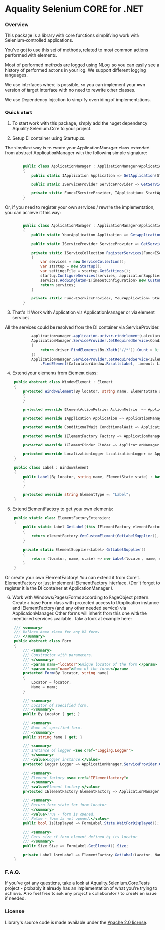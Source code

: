 
# Aquality Selenium CORE for .NET

### Overview

This package is a library with core functions simplifying work with Selenium-controlled applications.

You've got to use this set of methods, related to most common actions performed with elements.

Most of performed methods are logged using NLog, so you can easily see a history of performed actions in your log. We support different logging languages.

We use interfaces where is possible, so you can implement your own version of target interface with no need to rewrite other classes.

We use Dependency Injection to simplify overriding of implementations.

### Quick start

1. To start work with this package, simply add the nuget dependency Aquality.Selenium.Core to your project.

2. Setup DI container using Startup.cs. 

The simpliest way is to create your ApplicationManager class extended from abstract ApplicationManager with the following simple signature:
```csharp

        public class ApplicationManager : ApplicationManager<ApplicationManager, YourApplication>
        {
            public static IApplication Application => GetApplication(StartApplicationFunction);

            public static IServiceProvider ServiceProvider => GetServiceProvider(services => Application);

            private static Func<IServiceProvider, IApplication> StartApplicationFunction => // your implementation here;
        }
```

Or, if you need to register your own services / rewrite the implementation, you can achieve it this way:

```csharp

        public class ApplicationManager : ApplicationManager<ApplicationManager, YourApplication>
        {
            public static YourApplication Application => GetApplication(StartApplicationFunction, RegisterServices(StartApplicationFunction));

            public static IServiceProvider ServiceProvider => GetServiceProvider(services => Application, RegisterServices(StartApplicationFunction));

            private static IServiceCollection RegisterServices(Func<IServiceProvider, YourApplication> applicationSupplier)
            {
                var services = new ServiceCollection();
                var startup = new Startup();
                var settingsFile = startup.GetSettings();
                startup.ConfigureServices(services, applicationSupplier, settingsFile);
                services.AddSingleton<ITimeoutConfiguration>(new CustomTimeoutConfiguration(settingsFile));
                return services;
            }

            private static Func<IServiceProvider, YourApplication> StartApplicationFunction => // your implementation here;
        }
```
3. That's it! Work with Application via ApplicationManager or via element services.

All the services could be resolved from the DI container via ServiceProvider.

```csharp
            ApplicationManager.Application.Driver.FindElement(CalculatorWindow.OneButton).Click();
            ApplicationManager.ServiceProvider.GetRequiredService<ConditionalWait>().WaitFor(driver =>
            {
                return driver.FindElements(By.XPath("//*")).Count > 0;
            })
            ApplicationManager.ServiceProvider.GetRequiredService<IElementFinder>()
                .FindElement(CalculatorWindow.ResultsLabel, timeout: LittleTimeout)
```

4. Extend your elements from Element class:
```csharp
    public abstract class WindowElement : Element
    {
        protected WindowElement(By locator, string name, ElementState state) : base(locator, name, state)
        {
        }

        protected override ElementActionRetrier ActionRetrier => ApplicationManager.ServiceProvider.GetRequiredService<ElementActionRetrier>();

        protected override IApplication Application => ApplicationManager.Application;

        protected override ConditionalWait ConditionalWait => ApplicationManager.ServiceProvider.GetRequiredService<ConditionalWait>();

        protected override IElementFactory Factory => ApplicationManager.ServiceProvider.GetRequiredService<IElementFactory>();

        protected override IElementFinder Finder => ApplicationManager.ServiceProvider.GetRequiredService<IElementFinder>();

        protected override LocalizationLogger LocalizationLogger => ApplicationManager.ServiceProvider.GetRequiredService<LocalizationLogger>();
    }
```

```csharp
    public class Label : WindowElement
    {
        public Label(By locator, string name, ElementState state) : base(locator, name, state)
        {
        }

        protected override string ElementType => "Label";
    }
```

5. Extend ElementFactory to get your own elements:
```csharp
    public static class ElementFactoryExtensions
    {
        public static Label GetLabel(this IElementFactory elementFactory, By elementLocator, string elementName)
        {
            return elementFactory.GetCustomElement(GetLabelSupplier(), elementLocator, elementName);
        }

        private static ElementSupplier<Label> GetLabelSupplier()
        {
            return (locator, name, state) => new Label(locator, name, state);
        }
    }
```

Or create your own ElementFactory! You can extend it from Core's ElementFactory or just implement IElementFactory interface.
(Don't forget to register it in the DI container at ApplicationManager!).

6. Work with Windows/Pages/Forms according to PageObject pattern.
Create a base Form class with protected access to IApplication instance and IElementFactory (and any other needed service) via ApplicationManager. Other forms will inherit from this one with the mentioned services available. Take a look at example here:
```csharp
    /// <summary>
    /// Defines base class for any UI form.
    /// </summary>
    public abstract class Form
    {
        /// <summary>
        /// Constructor with parameters.
        /// </summary>
        /// <param name="locator">Unique locator of the form.</param>
        /// <param name="name">Name of the form.</param>
        protected Form(By locator, string name)
        {
            Locator = locator;
            Name = name;
        }

        /// <summary>
        /// Locator of specified form.
        /// </summary>
        public By Locator { get; }

        /// <summary>
        /// Name of specified form.
        /// </summary>
        public string Name { get; }

        /// <summary>
        /// Instance of logger <see cref="Logging.Logger">
        /// </summary>
        /// <value>Logger instance.</value>
        protected Logger Logger => ApplicationManager.ServiceProvider.GetRequiredService<Logger>();

        /// <summary>
        /// Element factory <see cref="IElementFactory">
        /// </summary>
        /// <value>Element factory.</value>
        protected IElementFactory ElementFactory => ApplicationManager.ServiceProvider.GetRequiredService<IElementFactory>();

        /// <summary>
        /// Return form state for form locator
        /// </summary>
        /// <value>True - form is opened,
        /// False - form is not opened.</value>
        public bool IsDisplayed => FormLabel.State.WaitForDisplayed();

        /// <summary>
        /// Gets size of form element defined by its locator.
        /// </summary>
        public Size Size => FormLabel.GetElement().Size;

        private Label FormLabel => ElementFactory.GetLabel(Locator, Name);
    }

```

### F.A.Q.

If you've got any questions, take a look at Aquality.Selenium.Core.Tests project - probably it already has an implementation of what you're trying to achieve.
Also feel free to ask any project's collaborator / to create an issue if needed.


### License
Library's source code is made available under the [Apache 2.0 license](https://github.com/aquality-automation/aquality-selenium-core-dotnet/blob/master/LICENSE).
